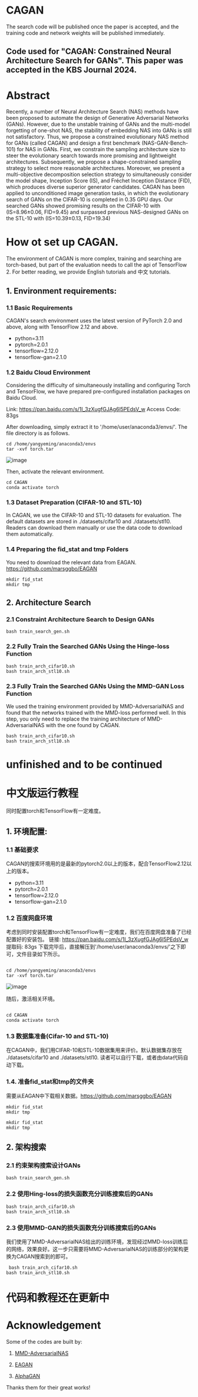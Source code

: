 # CAGAN

The search code will be published once the paper is accepted, and the training code and network weights will be published immediately.
## Code used for "CAGAN: Constrained Neural Architecture Search for GANs". This paper was accepted in the KBS Journal 2024. 

# Abstract
Recently, a number of Neural Architecture Search (NAS) methods have been proposed to automate the design of Generative Adversarial Networks (GANs). However, due to the unstable training of GANs and the multi-model forgetting of one-shot NAS, the stability of embedding NAS into GANs is still not satisfactory. Thus, we propose a constrained evolutionary NAS method for GANs (called CAGAN) and design a first benchmark (NAS-GAN-Bench-101) for NAS in GANs. First, we constrain the sampling architecture size to steer the evolutionary search towards more promising and lightweight architectures. Subsequently, we propose a shape-constrained sampling strategy to select more reasonable architectures. Moreover, we present a multi-objective decomposition selection strategy to simultaneously consider the model shape, Inception Score (IS), and Fréchet Inception Distance (FID), which produces diverse superior generator candidates. CAGAN has been applied to unconditioned image generation tasks, in which the evolutionary search of GANs on the CIFAR-10 is completed in 0.35 GPU days. Our searched GANs showed promising results on the CIFAR-10 with (IS=8.96±0.06, FID=9.45) and surpassed previous NAS-designed GANs on the STL-10 with (IS=10.39±0.13, FID=19.34)

# How ot set up CAGAN.  
The environment of CAGAN is more complex, training and searching are torch-based, but part of the evaluation needs to call the api of TensorFlow 2. For better reading, we provide English tutorials and 中文 tutorials.

## 1. Environment requirements:
### 1.1 Basic Requirements
CAGAN's search environment uses the latest version of PyTorch 2.0 and above, along with TensorFlow 2.12 and above.
- python=3.11
- pytorch=2.0.1
- tensorflow=2.12.0
- tensorflow-gan=2.1.0

### 1.2 Baidu Cloud Environment
Considering the difficulty of simultaneously installing and configuring Torch and TensorFlow, we have prepared pre-configured installation packages on Baidu Cloud.

Link: https://pan.baidu.com/s/1I_3zXugfGJAg6l5PEdsV_w
Access Code: 83gs

After downloading, simply extract it to '/home/user/anaconda3/envs/'. The file directory is as follows.
<pre><code>cd /home/yangyeming/anaconda3/envs
tar -xvf torch.tar
</code></pre>
![image](https://github.com/user-attachments/assets/c85ea01b-ac3b-4b81-8fea-a8e990af247b)

Then, activate the relevant environment.
<pre><code>cd CAGAN
conda activate torch 
</code></pre>

### 1.3 Dataset Preparation (CIFAR-10 and STL-10)
In CAGAN, we use the CIFAR-10 and STL-10 datasets for evaluation. The default datasets are stored in ./datasets/cifar10 and ./datasets/stl10.
Readers can download them manually or use the data code to download them automatically.

### 1.4 Preparing the fid_stat and tmp Folders
You need to download the relevant data from EAGAN. https://github.com/marsggbo/EAGAN
<pre><code>mkdir fid_stat
mkdir tmp
</code></pre>

## 2. Architecture Search
### 2.1 Constraint Architecture Search to Design GANs
<pre><code>bash train_search_gen.sh
</code></pre> 
### 2.2 Fully Train the Searched GANs Using the Hinge-loss Function
<pre><code>bash train_arch_cifar10.sh
bash train_arch_stl10.sh
</code></pre>
### 2.3 Fully Train the Searched GANs Using the MMD-GAN Loss Function
We used the training environment provided by MMD-AdversarialNAS and found that the networks trained with the MMD-loss performed well. In this step, you only need to replace the training architecture of MMD-AdversarialNAS with the one found by CAGAN.
<pre><code>bash train_arch_cifar10.sh
bash train_arch_stl10.sh
</code></pre>

# unfinished and to be continued



# 中文版运行教程 
同时配置torch和TensorFlow有一定难度。
## 1. 环境配置:
### 1.1 基础要求
CAGAN的搜索环境用的是最新的pytorch2.0以上的版本，配合TensorFlow2.12以上的版本。
- python=3.11
- pytorch=2.0.1
- tensorflow=2.12.0
- tensorflow-gan=2.1.0

### 1.2 百度网盘环境
考虑到同时安装配置torch和TensorFlow有一定难度，我们在百度网盘准备了已经配置好的安装包。
链接: https://pan.baidu.com/s/1I_3zXugfGJAg6l5PEdsV_w 提取码: 83gs 
下载完毕后，直接解压到'/home/user/anaconda3/envs/'之下即可，文件目录如下所示。
<pre><code>
cd /home/yangyeming/anaconda3/envs
tar -xvf torch.tar
</code></pre>
![image](https://github.com/user-attachments/assets/c85ea01b-ac3b-4b81-8fea-a8e990af247b)

随后，激活相关环境。
<pre><code>
cd CAGAN
conda activate torch 
</code></pre>

### 1.3 数据集准备(Cifar-10 and STL-10)
在CAGAN中，我们用CIFAR-10和STL-10数据集用来评价。默认数据集存放在 ./datasets/cifar10 and ./datasets/stl10.
读者可以自行下载，或者由data代码自动下载。 

### 1.4. 准备fid_stat和tmp的文件夹
需要从EAGAN中下载相关数据。https://github.com/marsggbo/EAGAN
<pre><code>mkdir fid_stat
mkdir tmp
</code></pre>
<pre><code>mkdir fid_stat
mkdir tmp
</code></pre>

## 2. 架构搜索
### 2.1 约束架构搜索设计GANs
<pre><code>bash train_search_gen.sh
</code></pre> 

### 2.2 使用Hing-loss的损失函数充分训练搜索后的GANs
<pre><code>bash train_arch_cifar10.sh
bash train_arch_stl10.sh
</code></pre>

### 2.3 使用MMD-GAN的损失函数充分训练搜索后的GANs
我们使用了MMD-AdversarialNAS给出的训练环境，发现经过MMD-loss训练后的网络，效果良好。这一步只需要将MMD-AdversarialNAS的训练部分的架构更换为CAGAN搜索到的即可。
<pre><code> bash train_arch_cifar10.sh
bash train_arch_stl10.sh
</code></pre>

# 代码和教程还在更新中

# Acknowledgement
Some of the codes are built by:

1. [MMD-AdversarialNAS](https://ieeexplore.ieee.org/document/10446488)

2. [EAGAN](https://github.com/marsggbo/EAGAN)

3. [AlphaGAN](https://github.com/yuesongtian/AlphaGAN)

Thanks them for their great works!
